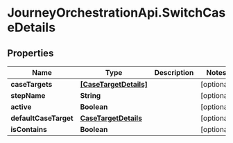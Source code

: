# JourneyOrchestrationApi.SwitchCaseDetails

## Properties

Name | Type | Description | Notes
------------ | ------------- | ------------- | -------------
**caseTargets** | [**[CaseTargetDetails]**](CaseTargetDetails.md) |  | [optional] 
**stepName** | **String** |  | [optional] 
**active** | **Boolean** |  | [optional] 
**defaultCaseTarget** | [**CaseTargetDetails**](CaseTargetDetails.md) |  | [optional] 
**isContains** | **Boolean** |  | [optional] 


